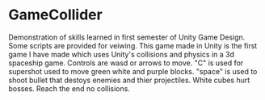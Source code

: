 # GameCollider
Demonstration of skills learned in first semester of Unity Game Design. Some scripts are provided for veiwing.
This game made in Unity is the first game I have made which uses Unity's collisions and physics in a 3d spaceship game.
Controls are wasd or arrows to move. "C" is used for supershot used to move green white and purple blocks. "space" is used
to shoot bullet that destoys enemies and thier projectiles. White cubes hurt bosses. Reach the end no collisions.
